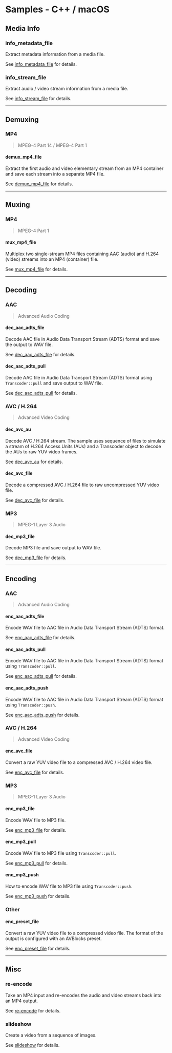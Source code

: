 # Samples - C++ / macOS

## Media Info

### info_metadata_file

Extract metadata information from a media file.   

See [info_metadata_file](./info_metadata_file) for details.

### info_stream_file

Extract audio / video stream information from a media file.   

See [info_stream_file](./info_stream_file) for details.

---

## Demuxing

### MP4 

> MPEG-4 Part 14 / MPEG-4 Part 1

#### demux_mp4_file

Extract the first audio and video elementary stream from an MP4 container and save each stream into a separate MP4 file.

See [demux_mp4_file](./demux_mp4_file) for details.

---

## Muxing

### MP4 

> MPEG-4 Part 1

#### mux_mp4_file

Multiplex two single-stream MP4 files containing AAC (audio) and H.264 (video) streams into an MP4 (container) file.

See [mux_mp4_file](./demux_mp4_file) for details.

---

## Decoding

### AAC 

> Advanced Audio Coding

#### dec_aac_adts_file

Decode AAC file in Audio Data Transport Stream (ADTS) format and save the output to WAV file.

See [dec_aac_adts_file](./dec_aac_adts_file) for details.

#### dec_aac_adts_pull

Decode AAC file in Audio Data Transport Stream (ADTS) format using `Transcoder::pull` and save output to WAV file.

See [dec_aac_adts_pull](./dec_aac_adts_pull) for details.

### AVC / H.264

> Advanced Video Coding

#### dec_avc_au

Decode AVC / H.264 stream. The sample uses sequence of files to simulate a stream of H.264 Access Units (AUs) and a Transcoder object to decode the AUs to raw YUV video frames.    

See [dec_avc_au](./dec_avc_au) for details.

#### dec_avc_file

Decode a compressed AVC / H.264 file to raw uncompressed YUV video file.       

See [dec_avc_file](./dec_avc_file) for details.

### MP3

> MPEG-1 Layer 3 Audio

#### dec_mp3_file

Decode MP3 file and save output to WAV file.

See [dec_mp3_file](./dec_mp3_file) for details.

---

## Encoding

### AAC 

> Advanced Audio Coding

#### enc_aac_adts_file

Encode WAV file to AAC file in Audio Data Transport Stream (ADTS) format.

See [enc_aac_adts_file](./enc_aac_adts_file) for details.

#### enc_aac_adts_pull

Encode WAV file to AAC file in Audio Data Transport Stream (ADTS) format using `Transcoder::pull`.

See [enc_aac_adts_pull](./enc_aac_adts_pull) for details.

#### enc_aac_adts_push

Encode WAV file to AAC file in Audio Data Transport Stream (ADTS) format using `Transcoder::push`.

See [enc_aac_adts_push](./enc_aac_adts_push) for details.

### AVC / H.264 

> Advanced Video Coding

#### enc_avc_file

Convert a raw YUV video file to a compressed AVC / H.264 video file.  

See [enc_avc_file](./enc_avc_file) for details.

### MP3 

> MPEG-1 Layer 3 Audio

#### enc_mp3_file

Encode WAV file to MP3 file.

See [enc_mp3_file](./enc_mp3_file) for details.

#### enc_mp3_pull

Encode WAV file to MP3 file using `Transcoder::pull`.

See [enc_mp3_pull](./enc_mp3_pull) for details.

#### enc_mp3_push

How to encode WAV file to MP3 file using `Transcoder::push`.

See [enc_mp3_push](./enc_mp3_push) for details.

### Other 

#### enc_preset_file

Convert a raw YUV video file to a compressed video file. The format of the output is configured with an AVBlocks preset.

See [enc_preset_file](./enc_preset_file) for details.

---

## Misc

### re-encode

Take an MP4 input and re-encodes the audio and video streams back into an MP4 output. 

See [re-encode](./re-encode) for details.

### slideshow

Create a video from a sequence of images.

See [slideshow](./slideshow) for details.
